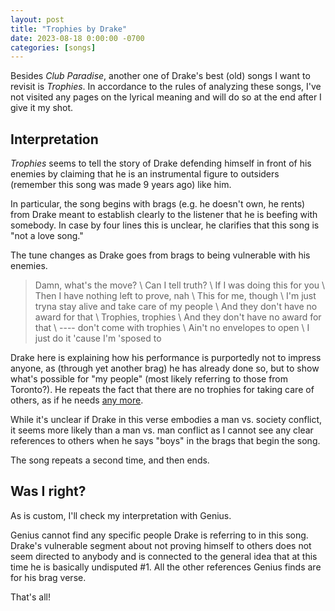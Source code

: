 ```yaml
---
layout: post
title: "Trophies by Drake"
date: 2023-08-18 0:00:00 -0700
categories: [songs]
---
```


Besides _Club Paradise_, another one of Drake's best (old) songs I want to revisit is _Trophies_. In accordance to the rules of analyzing these songs, I've not visited any pages on the lyrical meaning and will do so at the end after I give it my shot.

## Interpretation

_Trophies_ seems to tell the story of Drake defending himself in front of his enemies by claiming that he is an instrumental figure to outsiders (remember this song was made 9 years ago) like him.

In particular, the song begins with brags (e.g. he doesn't own, he rents) from Drake meant to establish clearly to the listener that he is beefing with somebody. In case by four lines this is unclear, he clarifies that this song is "not a love song."

The tune changes as Drake goes from brags to being vulnerable with his enemies.

> Damn, what's the move? \\
> Can I tell truth? \\
> If I was doing this for you \\
> Then I have nothing left to prove, nah \\
> This for me, though \\
> I'm just tryna stay alive and take care of my people \\
> And they don't have no award for that \\
> Trophies, trophies \\
> And they don't have no award for that \\
> ---- don't come with trophies \\
> Ain't no envelopes to open \\
> I just do it 'cause I'm 'sposed to

Drake here is explaining how his performance is purportedly not to impress anyone, as (through yet another brag) he has already done so, but to show what's possible for "my people" (most likely referring to those from Toronto?). He repeats the fact that there are no trophies for taking care of others, as if he needs [any more](https://imageio.forbes.com/specials-images/imageserve/686541504/0x0.jpg?format=jpg&width=1200).

While it's unclear if Drake in this verse embodies a man vs. society conflict, it seems more likely than a man vs. man conflict as I cannot see any clear references to others when he says "boys" in the brags that begin the song.

The song repeats a second time, and then ends.

## Was I right?

As is custom, I'll check my interpretation with Genius.

Genius cannot find any specific people Drake is referring to in this song. Drake's vulnerable segment about not proving himself to others does not seem directed to anybody and is connected to the general idea that at this time he is basically undisputed #1. All the other references Genius finds are for his brag verse.

That's all!
